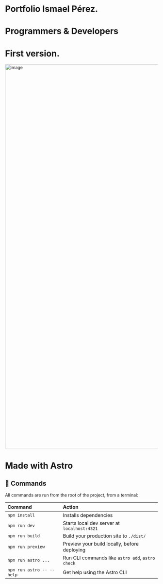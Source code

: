 # Portfolio Ismael Pérez.
# Programmers & Developers

# First version.
<img width="1875" height="1264" alt="image" src="https://github.com/user-attachments/assets/5448bac0-9251-4bdf-8bd8-2d406fe85910" />

# Made with Astro 
## 🧞 Commands

All commands are run from the root of the project, from a terminal:

| Command                   | Action                                           |
| :------------------------ | :----------------------------------------------- |
| `npm install`             | Installs dependencies                            |
| `npm run dev`             | Starts local dev server at `localhost:4321`      |
| `npm run build`           | Build your production site to `./dist/`          |
| `npm run preview`         | Preview your build locally, before deploying     |
| `npm run astro ...`       | Run CLI commands like `astro add`, `astro check` |
| `npm run astro -- --help` | Get help using the Astro CLI                     |

